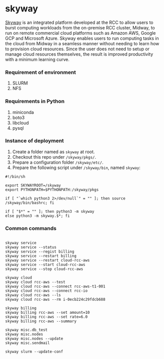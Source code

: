 # skyway

[Skyway](https://cloud-skyway.rcc.uchicago.edu/) is an integrated platform
developed at the RCC to allow users to burst computing workloads from
the on-premise RCC cluster, Midway, to run on remote commercial
cloud platforms such as Amazon AWS, Google GCP and Microsoft Azure.
Skyway enables users to run computing tasks in the cloud from Midway
in a seamless manner without needing to learn how to provision cloud resources.
Since the user does not need to setup or manage cloud resources
themselves, the result is improved productivity with a minimum learning curve.

### Requirement of environment

1. SLURM
2. NFS

### Requirements in Python

1. miniconda
2. boto3
3. libcloud
4. pysql

### Instance of deployment

1. Create a folder named as `skyway` at root.
2. Checkout this repo under `/skyway/pkgs/`.
3. Prepare a configuration folder `/skyway/etc/`.
4. Prepare the following script under `/skyway/bin`, named `skyway`:

```
#!/bin/sh

export SKYWAYROOT=/skyway
export PYTHONPATH=$PYTHONPATH:/skyway/pkgs

if [ "`which python3 2>/dev/null`" = "" ]; then source /skyway/bin/bashrc; fi

if [ "$*" = "" ]; then python3 -m skyway
else python3 -m skyway.$*; fi
```

### Common commands

```

skyway service
skyway service --status
skyway service --regist billing
skyway service --restart billing
skyway service --restart cloud-rcc-aws
skyway service --start cloud-rcc-aws
skyway service --stop cloud-rcc-aws

skyway cloud
skyway cloud rcc-aws --test
skyway cloud rcc-aws --connect rcc-aws-t1-001
skyway cloud rcc-aws --connect rcc-io
skyway cloud rcc-aws --ls
skyway cloud rcc-aws --rm i-0ecb224c29fdcb688

skyway billing
skyway billing rcc-aws --set amount=10
skyway billing rcc-aws --set rate=6.0
skyway billing rcc-aws --summary

skyway misc.db_test
skyway misc.nodes
skyway misc.nodes --update
skyway misc.sendmail

skyway slurm --update-conf

```
